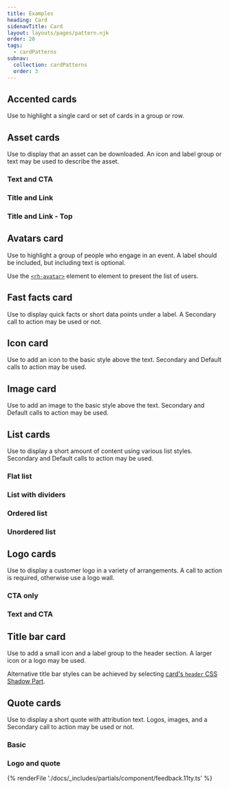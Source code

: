 ```yaml
---
title: Examples
heading: Card
sidenavTitle: Card
layout: layouts/pages/pattern.njk
order: 20
tags:
  - cardPatterns
subnav:
  collection: cardPatterns
  order: 3
---
```


<script type="module" data-helmet>
  import '@rhds/elements/lib/elements/rh-context-picker/rh-context-picker.js';
  import '@rhds/elements/rh-card/rh-card.js';
  import '@rhds/elements/rh-cta/rh-cta.js';
  import '@rhds/elements/rh-surface/rh-surface.js';
  import '@rhds/elements/rh-avatar/rh-avatar.js';
  import '@rhds/elements/rh-accordion/rh-accordion.js';
  import '@rhds/elements/rh-blockquote/rh-blockquote.js';
</script>

<link rel="stylesheet" data-helmet href="/assets/packages/@rhds/elements/elements/rh-table/rh-table-lightdom.css">
<link rel="stylesheet" data-helmet href="/styles/samp.css">

## Accented cards

Use to highlight a single card or set of cards in a group or row.

<uxdot-pattern src="./patterns/accented.html"></uxdot-pattern>

## Asset cards

Use to display that an asset can be downloaded. An icon and label group or
text may be used to describe the asset.

<uxdot-pattern src="./patterns/asset-text-and-cta.html">
  <h3 id="text-and-cta" slot="heading">Text and CTA</h3>
</uxdot-pattern>

<uxdot-pattern src="./patterns/asset-title-and-link.html">
  <h3 id="title-and-link" slot="heading">Title and Link</h3>
</uxdot-pattern>

<uxdot-pattern src="./patterns/asset-title-and-link-top.html">
  <h3 id="title-and-link-top" slot="heading">Title and Link - Top</h3>
</uxdot-pattern>

## Avatars card

  Use to highlight a group of people who engage in an event. A label
  should be included, but including text is optional.

  Use the [`<rh-avatar>`](/elements/avatar/) element to element to present
  the list of users.

<uxdot-pattern src="./patterns/avatars.html">
</uxdot-pattern>

## Fast facts card

  Use to display quick facts or short data points under a label. A Secondary
  call to action may be used or not.

<uxdot-pattern src="./patterns/fast-facts.html">
</uxdot-pattern>

## Icon card

  Use to add an icon to the basic style above the text. Secondary and Default
  calls to action may be used.

<uxdot-pattern src="./patterns/icon.html">
</uxdot-pattern>

## Image card

  Use to add an image to the basic style above the text.
  Secondary and Default calls to action may be used.

<uxdot-pattern src="./patterns/image.html">
</uxdot-pattern>

## List cards
Use to display a short amount of content using various list styles.
Secondary and Default calls to action may be used.

<uxdot-pattern src="./patterns/list-flat.html">
  <h3 id="flat-list" slot="heading">Flat list</h3>
</uxdot-pattern>

<uxdot-pattern src="./patterns/list-with-dividers.html">
  <h3 id="list-with-dividers" slot="heading">List with dividers</h3>
</uxdot-pattern>

<uxdot-pattern src="./patterns/ordered-list.html">
  <h3 id="ordered-list" slot="heading">Ordered list</h3>
</uxdot-pattern>

<uxdot-pattern src="./patterns/unordered-list.html">
  <h3 id="unordered-list" slot="heading">Unordered list</h3>
</uxdot-pattern>

## Logo cards
Use to display a customer logo in a variety of arrangements. A call to
action is required, otherwise use a logo wall.

<uxdot-pattern src="./patterns/logo-cta.html">
  <h3 id="cta-only" slot="heading">CTA only</h3>
</uxdot-pattern>

### Text and CTA
<uxdot-pattern src="./patterns/logo-text-and-cta.html">
</uxdot-pattern>

## Title bar card
  Use to add a small icon and a label group to the header section. A larger
  icon or a logo may be used.

  Alternative title bar styles can be achieved by selecting [card's `header`
  CSS Shadow Part](/elements/card/code/#parts).
<uxdot-pattern src="./patterns/title-bar.html">
</uxdot-pattern>

## Quote cards

Use to display a short quote with attribution text. Logos, images, and a
Secondary call to action may be used or not.

<uxdot-pattern src="./patterns/quote.html">
  <h3 id="basic" slot="heading">Basic</h3>
</uxdot-pattern>

<uxdot-pattern src="./patterns/logo-and-quote.html">
  <h3 id="logo-and-quote" slot="heading">Logo and quote</h3>
</uxdot-pattern>

{% renderFile './docs/_includes/partials/component/feedback.11ty.ts' %}

[element]: /elements/card
[css-props]: /elements/card/code/#css-custom-properties
